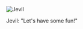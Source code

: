 <!DOCTYPE html>
<html lang="en">
<head>
    <meta charset="UTF-8">
    <meta name="viewport" content="width=device-width, initial-scale=1.0">
    <title>Jevil Fight</title>
    <link rel="stylesheet" href="styles.css">
</head>
<body>
    <div id="game-container">
        <div id="background"></div>
        <div id="player">
            <img src="path/to/jevil_sprite.png" alt="Jevil" id="jevil-sprite">
        </div>
        <div id="dialogue-box">
            <p id="dialogue-text">Jevil: "Let's have some fun!"</p>
        </div>
        <audio id="background-music" loop>
            <source src="path/to/revolving_world.mp3" type="audio/mpeg">
            Your browser does not support the audio element.
        </audio>
    </div>
    <script src="script.js"></script>
</body>
</html>
